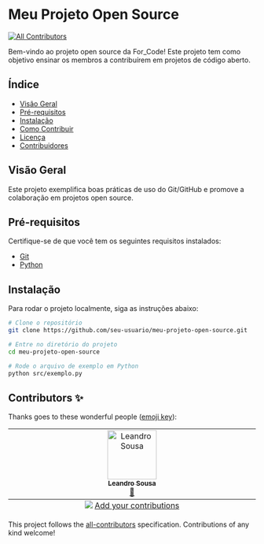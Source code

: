 # Meu Projeto Open Source
<!-- ALL-CONTRIBUTORS-BADGE:START - Do not remove or modify this section -->
[![All Contributors](https://img.shields.io/badge/all_contributors-1-orange.svg?style=flat-square)](#contributors-)
<!-- ALL-CONTRIBUTORS-BADGE:END -->

Bem-vindo ao projeto open source da For_Code! Este projeto tem como objetivo ensinar os membros a contribuírem em projetos de código aberto.

## Índice

- [Visão Geral](#visão-geral)
- [Pré-requisitos](#pré-requisitos)
- [Instalação](#instalação)
- [Como Contribuir](#como-contribuir)
- [Licença](#licença)
- [Contribuidores](#contribuidores)

## Visão Geral

Este projeto exemplifica boas práticas de uso do Git/GitHub e promove a colaboração em projetos open source.

## Pré-requisitos

Certifique-se de que você tem os seguintes requisitos instalados:

- [Git](https://git-scm.com/)
- [Python](https://www.python.org/)

## Instalação

Para rodar o projeto localmente, siga as instruções abaixo:

```bash
# Clone o repositório
git clone https://github.com/seu-usuario/meu-projeto-open-source.git

# Entre no diretório do projeto
cd meu-projeto-open-source

# Rode o arquivo de exemplo em Python
python src/exemplo.py
```

## Contributors ✨

Thanks goes to these wonderful people ([emoji key](https://allcontributors.org/docs/en/emoji-key)):

<!-- ALL-CONTRIBUTORS-LIST:START - Do not remove or modify this section -->
<!-- prettier-ignore-start -->
<!-- markdownlint-disable -->
<table>
  <tbody>
    <tr>
      <td align="center" valign="top" width="14.28%"><a href="https://github.com/SousaLJ"><img src="https://avatars.githubusercontent.com/u/29185767?v=4?s=100" width="100px;" alt="Leandro Sousa"/><br /><sub><b>Leandro Sousa</b></sub></a><br /><a href="https://github.com/SousaLJ/meu-projeto-open-source/commits?author=SousaLJ" title="Documentation">📖</a></td>
    </tr>
  </tbody>
  <tfoot>
    <tr>
      <td align="center" size="13px" colspan="7">
        <img src="https://raw.githubusercontent.com/all-contributors/all-contributors-cli/1b8533af435da9854653492b1327a23a4dbd0a10/assets/logo-small.svg">
          <a href="https://all-contributors.js.org/docs/en/bot/usage">Add your contributions</a>
        </img>
      </td>
    </tr>
  </tfoot>
</table>

<!-- markdownlint-restore -->
<!-- prettier-ignore-end -->

<!-- ALL-CONTRIBUTORS-LIST:END -->

This project follows the [all-contributors](https://github.com/all-contributors/all-contributors) specification. Contributions of any kind welcome!